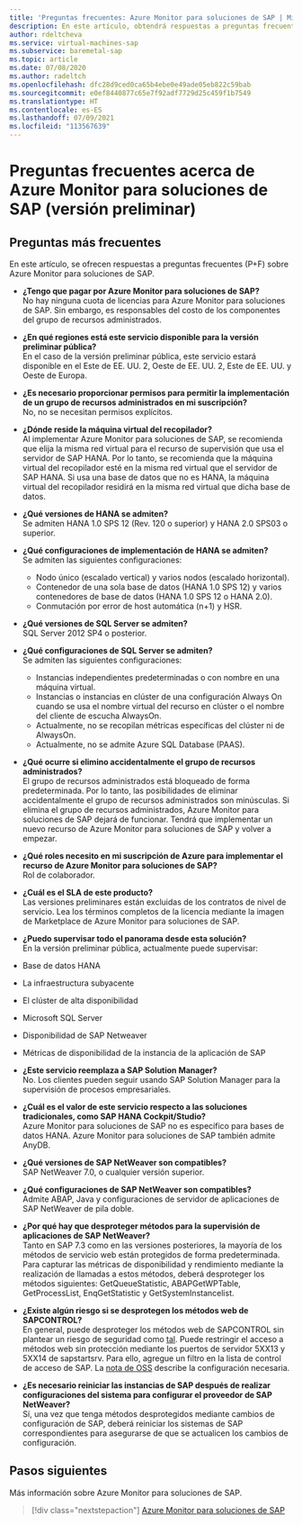 ```yaml
---
title: 'Preguntas frecuentes: Azure Monitor para soluciones de SAP | Microsoft Docs'
description: En este artículo, obtendrá respuestas a preguntas frecuentes sobre las soluciones de Azure Monitor para SAP.
author: rdeltcheva
ms.service: virtual-machines-sap
ms.subservice: baremetal-sap
ms.topic: article
ms.date: 07/08/2020
ms.author: radeltch
ms.openlocfilehash: dfc28d9ced0ca65b4ebe0e49ade05eb822c59bab
ms.sourcegitcommit: e0ef8440877c65e7f92adf7729d25c459f1b7549
ms.translationtype: HT
ms.contentlocale: es-ES
ms.lasthandoff: 07/09/2021
ms.locfileid: "113567639"
---
```

# <a name="azure-monitor-for-sap-solutions-faq-preview"></a>Preguntas frecuentes acerca de Azure Monitor para soluciones de SAP (versión preliminar)
## <a name="frequently-asked-questions"></a>Preguntas más frecuentes

En este artículo, se ofrecen respuestas a preguntas frecuentes (P+F) sobre Azure Monitor para soluciones de SAP.  

 - **¿Tengo que pagar por Azure Monitor para soluciones de SAP?**  
No hay ninguna cuota de licencias para Azure Monitor para soluciones de SAP. Sin embargo, es responsables del costo de los componentes del grupo de recursos administrados.  

 - **¿En qué regiones está este servicio disponible para la versión preliminar pública?**  
En el caso de la versión preliminar pública, este servicio estará disponible en el Este de EE. UU. 2, Oeste de EE. UU. 2, Este de EE. UU. y Oeste de Europa.  

 - **¿Es necesario proporcionar permisos para permitir la implementación de un grupo de recursos administrados en mi suscripción?**  
No, no se necesitan permisos explícitos.  

 - **¿Dónde reside la máquina virtual del recopilador?**  
Al implementar Azure Monitor para soluciones de SAP, se recomienda que elija la misma red virtual para el recurso de supervisión que usa el servidor de SAP HANA. Por lo tanto, se recomienda que la máquina virtual del recopilador esté en la misma red virtual que el servidor de SAP HANA. Si usa una base de datos que no es HANA, la máquina virtual del recopilador residirá en la misma red virtual que dicha base de datos.  

 - **¿Qué versiones de HANA se admiten?**  
Se admiten HANA 1.0 SPS 12 (Rev. 120 o superior) y HANA 2.0 SPS03 o superior. 

 - **¿Qué configuraciones de implementación de HANA se admiten?**  
Se admiten las siguientes configuraciones:
   - Nodo único (escalado vertical) y varios nodos (escalado horizontal).  
   - Contenedor de una sola base de datos (HANA 1.0 SPS 12) y varios contenedores de base de datos (HANA 1.0 SPS 12 o HANA 2.0).
   - Conmutación por error de host automática (n+1) y HSR.  

 - **¿Qué versiones de SQL Server se admiten?**  
SQL Server 2012 SP4 o posterior.  

 - **¿Qué configuraciones de SQL Server se admiten?**  
Se admiten las siguientes configuraciones:
   - Instancias independientes predeterminadas o con nombre en una máquina virtual.  
   - Instancias o instancias en clúster de una configuración Always On cuando se usa el nombre virtual del recurso en clúster o el nombre del cliente de escucha AlwaysOn.
   - Actualmente, no se recopilan métricas específicas del clúster ni de AlwaysOn.    
   - Actualmente, no se admite Azure SQL Database (PAAS).  

 - **¿Qué ocurre si elimino accidentalmente el grupo de recursos administrados?**  
El grupo de recursos administrados está bloqueado de forma predeterminada. Por lo tanto, las posibilidades de eliminar accidentalmente el grupo de recursos administrados son minúsculas. Si elimina el grupo de recursos administrados, Azure Monitor para soluciones de SAP dejará de funcionar. Tendrá que implementar un nuevo recurso de Azure Monitor para soluciones de SAP y volver a empezar.  

 - **¿Qué roles necesito en mi suscripción de Azure para implementar el recurso de Azure Monitor para soluciones de SAP?**  
Rol de colaborador.  

 - **¿Cuál es el SLA de este producto?**  
Las versiones preliminares están excluidas de los contratos de nivel de servicio. Lea los términos completos de la licencia mediante la imagen de Marketplace de Azure Monitor para soluciones de SAP.  

 - **¿Puedo supervisar todo el panorama desde esta solución?**  
En la versión preliminar pública, actualmente puede supervisar:
- Base de datos HANA
- La infraestructura subyacente
- El clúster de alta disponibilidad
- Microsoft SQL Server
- Disponibilidad de SAP Netweaver
- Métricas de disponibilidad de la instancia de la aplicación de SAP

 - **¿Este servicio reemplaza a SAP Solution Manager?**  
No. Los clientes pueden seguir usando SAP Solution Manager para la supervisión de procesos empresariales.  

 - **¿Cuál es el valor de este servicio respecto a las soluciones tradicionales, como SAP HANA Cockpit/Studio?**  
Azure Monitor para soluciones de SAP no es específico para bases de datos HANA. Azure Monitor para soluciones de SAP también admite AnyDB.  

- **¿Qué versiones de SAP NetWeaver son compatibles?**  
SAP NetWeaver 7.0, o cualquier versión superior.  

- **¿Qué configuraciones de SAP NetWeaver son compatibles?**  
Admite ABAP, Java y configuraciones de servidor de aplicaciones de SAP NetWeaver de pila doble.

- **¿Por qué hay que desproteger métodos para la supervisión de aplicaciones de SAP NetWeaver?**  
Tanto en SAP 7.3 como en las versiones posteriores, la mayoría de los métodos de servicio web están protegidos de forma predeterminada. Para capturar las métricas de disponibilidad y rendimiento mediante la realización de llamadas a estos métodos, deberá desproteger los métodos siguientes: GetQueueStatistic, ABAPGetWPTable, GetProcessList, EnqGetStatistic y GetSystemInstancelist.

- **¿Existe algún riesgo si se desprotegen los métodos web de SAPCONTROL?**  
En general, puede desproteger los métodos web de SAPCONTROL sin plantear un riesgo de seguridad como [tal](https://launchpad.support.sap.com/#/notes/1439348). Puede restringir el acceso a métodos web sin protección mediante los puertos de servidor 5XX13 y 5XX14 de sapstartsrv. Para ello, agregue un filtro en la lista de control de acceso de SAP. La [nota de OSS](https://service.sap.com/sap/support/notes/1495075) describe la configuración necesaria. 

- **¿Es necesario reiniciar las instancias de SAP después de realizar configuraciones del sistema para configurar el proveedor de SAP NetWeaver?**  
Sí, una vez que tenga métodos desprotegidos mediante cambios de configuración de SAP, deberá reiniciar los sistemas de SAP correspondientes para asegurarse de que se actualicen los cambios de configuración.  

## <a name="next-steps"></a>Pasos siguientes

Más información sobre Azure Monitor para soluciones de SAP.

> [!div class="nextstepaction"]
> [Azure Monitor para soluciones de SAP](azure-monitor-overview.md)
